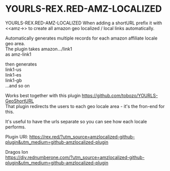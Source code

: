 # YOURLS-REX.RED-AMZ-LOCALIZED  
YOURLS-REX.RED-AMZ-LOCALIZED When adding a shortURL prefix it with &lt;&lt;amz->> to create all amazon geo localized / local links automatically.  

Automatically generates multiple records for each amazon affiliate locale geo area.  
The plugin takes amazon.../link1  
as amz-link1  

then generates  
link1-us  
link1-es  
link1-gb  
...and so on   

Works best together with this plugin https://github.com/tobozo/YOURLS-GeoShortURL  
That plugin redirects the users to each geo locale area - it's the fron-end for this.  

It's useful to have the urls separate so you can see how each locale performs.  

Plugin URI: https://rex.red/?utm_source=amzlocalized-github-plugin&utm_medium=github-amzlocalized-plugin  
  
Dragos Ion   
https://diy.rednumberone.com/?utm_source=amzlocalized-github-plugin&utm_medium=github-amzlocalized-plugin  
